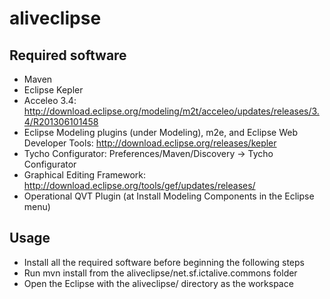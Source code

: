 aliveclipse
===========

Required software
-----------------

* Maven
* Eclipse Kepler
* Acceleo 3.4: http://download.eclipse.org/modeling/m2t/acceleo/updates/releases/3.4/R201306101458
* Eclipse Modeling plugins (under Modeling), m2e, and Eclipse Web Developer Tools: http://download.eclipse.org/releases/kepler
* Tycho Configurator: Preferences/Maven/Discovery -> Tycho Configurator
* Graphical Editing Framework: http://download.eclipse.org/tools/gef/updates/releases/
* Operational QVT Plugin (at Install Modeling Components in the Eclipse
  menu)

Usage
-----

* Install all the required software before beginning the following steps
* Run mvn install from the aliveclipse/net.sf.ictalive.commons folder
* Open the Eclipse with the aliveclipse/ directory as the workspace


